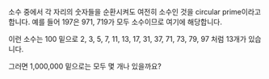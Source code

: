 소수 중에서 각 자리의 숫자들을 순환시켜도 여전히 소수인 것을 circular prime이라고 합니다. 예를 들어 197은 971, 719가 모두 소수이므로 여기에 해당합니다.

이런 소수는 100 밑으로 2, 3, 5, 7, 11, 13, 17, 31, 37, 71, 73, 79, 97 처럼 13개가 있습니다.

그러면 1,000,000 밑으로는 모두 몇 개나 있을까요?